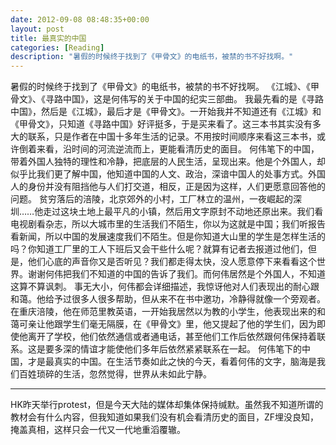 ```yaml
---
date: 2012-09-08 08:48:35+00:00
layout: post
title: 最真实的中国
categories: [Reading]
description: "暑假的时候终于找到了《甲骨文》的电纸书，被禁的书不好找啊。"
---
```


暑假的时候终于找到了《甲骨文》的电纸书，被禁的书不好找啊。
《江城》、《甲骨文》、《寻路中国》，这是何伟写的关于中国的纪实三部曲。
我最先看的是《寻路中国》，然后是《江城》，最后才是《甲骨文》。一开始我并不知道还有《江城》和《甲骨文》，只知道《寻路中国》好评挺多，于是买来看了。这三本书其实没有多大的联系，只是作者在中国十多年生活的记录。不用按时间顺序来看这三本书，或许倒着来看，沿时间的河流逆流而上，更能看清历史的面目。
何伟笔下的中国，带着外国人独特的理性和冷静，把底层的人民生活，呈现出来。他是个外国人，却似乎比我们更了解中国，他知道中国的人文、政治，深谙中国人的处事方式。外国人的身份并没有阻挡他与人们打交道，相反，正是因为这样，人们更愿意回答他的问题。
贫穷落后的涪陵，北京郊外的小村，工厂林立的温州，一夜崛起的深圳……他走过这块土地上最平凡的小镇，然后用文字原封不动地还原出来。我们看电视剧看杂志，所以大城市里的生活我们不陌生，你以为这就是中国；我们听报告看新闻，所以中国的发展速度我们不陌生。但是你知道大山里的学生是怎样生活的吗？你知道工厂里的工人下班后又会干些什么呢？就算有记者去报道过他们，但是，他们心底的声音你又是否听见？我们都走得太快，没人愿意停下来看看这个世界。谢谢何伟把我们不知道的中国的告诉了我们。而何伟居然是个外国人，不知道这算不算讽刺。
事无大小，何伟都会详细描述，我惊讶他对人们表现出的耐心跟和蔼。他给予过很多人很多帮助，但从来不在书中邀功，冷静得就像一个旁观者。在重庆涪陵，他在师范里教英语，一开始我居然以为教的小学生，他表现出来的和蔼可亲让他跟学生们毫无隔膜，在《甲骨文》里，他又提起了他的学生们，因为即使他离开了学校，他们依然通信或者通电话，甚至他们工作后依然跟何伟保持着联系。这是要多深的情谊才能使他们多年后依然紧紧联系在一起。
何伟笔下的中国，才是最真实的中国。在生活节奏如此之快的今天，看着何伟的文字，脑海是我们百姓琐碎的生活，忽然觉得，世界从未如此宁静。

* * * * * * 
HK昨天举行protest，但是今天大陆的媒体却集体保持缄默。虽然我不知道所谓的教材会有什么内容，但我知道如果我们没有机会看清历史的面目，ZF埋没良知，掩盖真相，这样只会一代又一代地重滔覆辙。
